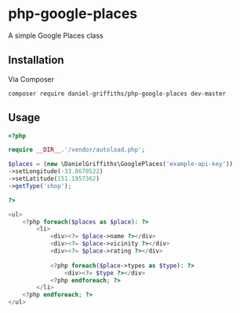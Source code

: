 # php-google-places
A simple Google Places class

## Installation

Via Composer

```
composer require daniel-griffiths/php-google-places dev-master
```


## Usage

```PHP
<?php

require __DIR__.'/vendor/autoload.php';

$places = (new \DanielGriffiths\GooglePlaces('example-api-key'))
->setLongitude(-33.8670522)
->setLatitude(151.1957362)
->getType('shop');

?>

<ul>
	<?php foreach($places as $place): ?>
		<li>
			<div><?= $place->name ?></div>
			<div><?= $place->vicinity ?></div>
			<div><?= $place->rating ?></div>
			
			<?php foreach($place->types as $type): ?>
				<div><?= $type ?></div>
			<?php endforeach; ?>
		</li>
	<?php endforeach; ?>
</ul>

```

